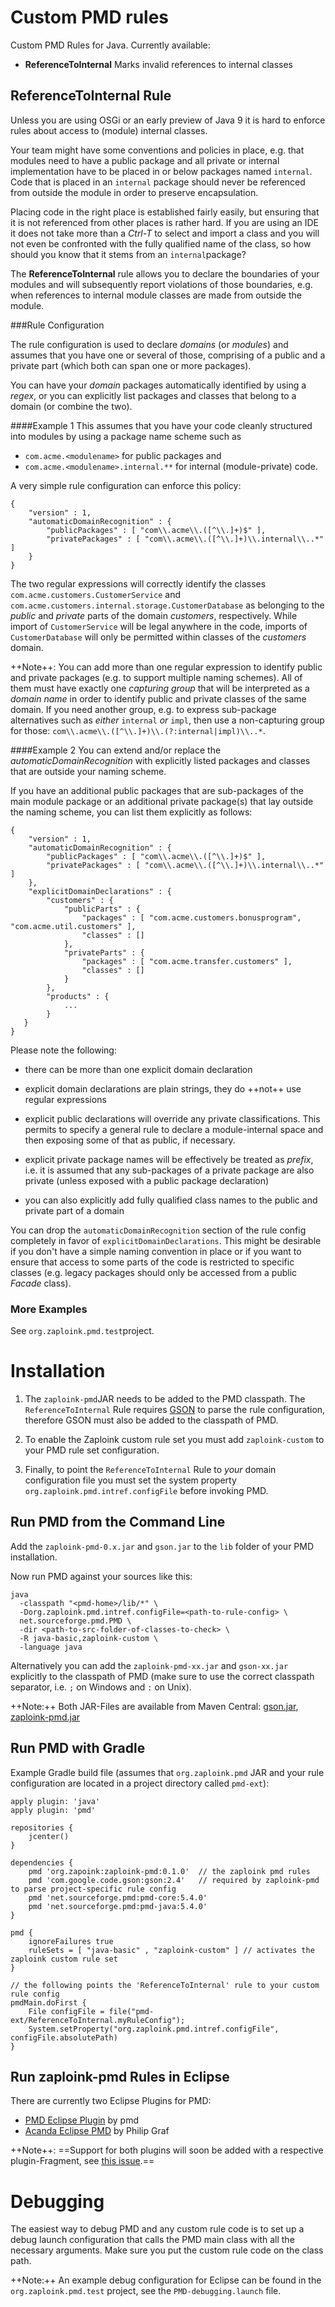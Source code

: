 # Custom PMD rules
Custom PMD Rules for Java. Currently available:
- **ReferenceToInternal** Marks invalid references to internal classes

## ReferenceToInternal Rule
Unless you are using OSGi or an early preview of Java 9 it is hard to enforce rules about access to (module) internal classes.

Your team might have some conventions and policies in place, e.g. that modules need to have a public package and all private or internal implementation have to be placed in or below packages named `internal`. Code that is placed in an `internal` package should never be referenced from outside the module in order to preserve encapsulation.

Placing code in the right place is established fairly easily, but ensuring that it is  not referenced from other places is rather hard. If you are using an IDE it does not take more than a *Ctrl-T* to select and import a class and you will not even be confronted with the fully qualified name of the class, so how should you know that it stems from an `internal`package?

The **ReferenceToInternal** rule allows you to declare the boundaries of your modules and will subsequently report violations of those boundaries, e.g. when references to internal module classes are made from outside the module.

###Rule Configuration

The rule configuration is used to declare *domains* (or *modules*) and assumes that you have one or several of those, comprising of a public and a private part (which both can span one or more packages).

You can have your *domain* packages automatically identified by using a *regex*, or you can explicitly list packages and classes that belong to a domain (or combine the two).

####Example 1
This assumes that you have your code cleanly structured into modules by using a package name scheme such as
- `com.acme.<modulename>` for public packages and
- `com.acme.<modulename>.internal.**` for internal (module-private) code.

A very simple rule configuration can enforce this policy:

```
{
	"version" : 1,
	"automaticDomainRecognition" : {
		"publicPackages" : [ "com\\.acme\\.([^\\.]+)$" ],
		"privatePackages" : [ "com\\.acme\\.([^\\.]+)\\.internal\\..*" ]
	}
}
```

The two regular expressions will correctly identify the classes `com.acme.customers.CustomerService` and `com.acme.customers.internal.storage.CustomerDatabase` as belonging to the *public* and *private* parts of the domain *customers*, respectively. While import of `CustomerService` will be legal anywhere in the code, imports of `CustomerDatabase` will only be permitted within classes of the *customers* domain.

++Note++: You can add more than one regular expression to identify public and private packages (e.g. to support multiple naming schemes). All of them must have exactly one _capturing group_ that will be interpreted as a *domain name* in order to identify public and private classes of the same domain. If you need another group, e.g. to express sub-package alternatives such as *either* `internal` *or* `impl`, then use a non-capturing group for those: `com\\.acme\\.([^\\.]+)\\.(?:internal|impl)\\..*`.

####Example 2
You can extend and/or replace the *automaticDomainRecognition* with explicitly listed packages and classes that are outside your naming scheme.

If you have an additional public packages that are sub-packages of the main module package or an additional private package(s) that lay outside the naming scheme, you can list them explicitly as follows:

```
{
	"version" : 1,
	"automaticDomainRecognition" : {
		"publicPackages" : [ "com\\.acme\\.([^\\.]+)$" ],
		"privatePackages" : [ "com\\.acme\\.([^\\.]+)\\.internal\\..*" ]
	},
	"explicitDomainDeclarations" : {
		"customers" : {
			"publicParts" : {
				"packages" : [ "com.acme.customers.bonusprogram", "com.acme.util.customers" ],
				"classes" : []
			},
			"privateParts" : {
				"packages" : [ "com.acme.transfer.customers" ],
				"classes" : []
			}
		},
        "products" : {
            ...
        }
   }
}
```

Please note the following:
- there can be more than one explicit domain declaration

- explicit domain declarations are plain strings, they do ++not++ use regular expressions

- explicit public declarations will override any private classifications. This permits to specify a general rule to declare a module-internal space and then exposing some of that as public, if necessary.

- explicit private package names will be effectively be treated as *prefix*, i.e. it is assumed that any sub-packages of a private package are also private (unless exposed with a public package declaration)

- you can also explicitly add fully qualified class names to the public and private part of a domain

You can drop the `automaticDomainRecognition` section of the rule config completely in favor of `explicitDomainDeclarations`. This might be desirable if you don't have a simple naming convention in place or if you want to ensure that access to some parts of the code is restricted to specific classes (e.g. legacy packages should only be accessed from a public *Facade* class).

### More Examples
See `org.zaploink.pmd.test`project.

# Installation
1. The `zaploink-pmd`JAR needs to be added to the PMD classpath. The `ReferenceToInternal` Rule requires [GSON](https://github.com/google/gson) to parse the rule configuration, therefore GSON must also be added to the classpath of PMD.

1. To enable the Zaploink custom rule set you must add `zaploink-custom` to your PMD rule set configuration.

1. Finally, to point the `ReferenceToInternal` Rule to *your* domain configuration file you must set the system property `org.zaploink.pmd.intref.configFile` before invoking PMD.

## Run PMD from the Command Line

Add the `zaploink-pmd-0.x.jar` and `gson.jar` to the `lib` folder of your PMD installation.

Now run PMD against your sources like this:
```
java
  -classpath "<pmd-home>/lib/*" \
  -Dorg.zaploink.pmd.intref.configFile=<path-to-rule-config> \
  net.sourceforge.pmd.PMD \
  -dir <path-to-src-folder-of-classes-to-check> \
  -R java-basic,zaploink-custom \
  -language java
```
Alternatively you can add the `zaploink-pmd-xx.jar` and `gson-xx.jar` explicitly to the classpath of PMD (make sure to use the correct classpath separator, i.e. `;` on Windows and `:` on Unix).

++Note:++ Both JAR-Files are available from Maven Central: [gson.jar](http://mvnrepository.com/artifact/com.google.code.gson/gson), [zaploink-pmd.jar](http://mvnrepository.com/artifact/org.zaploink/zaploink-pmd)

## Run PMD with Gradle

Example Gradle build file (assumes that `org.zaploink.pmd` JAR and your rule configuration are located in a project directory called `pmd-ext`):

```
apply plugin: 'java'
apply plugin: 'pmd'

repositories {
    jcenter()
}

dependencies {
	pmd 'org.zapoink:zaploink-pmd:0.1.0'  // the zaploink pmd rules
	pmd 'com.google.code.gson:gson:2.4'   // required by zaploink-pmd to parse project-specific rule config
	pmd 'net.sourceforge.pmd:pmd-core:5.4.0'
	pmd 'net.sourceforge.pmd:pmd-java:5.4.0'
}

pmd {
	ignoreFailures true
	ruleSets = [ "java-basic" , "zaploink-custom" ] // activates the zaploink custom rule set
}

// the following points the 'ReferenceToInternal' rule to your custom rule config
pmdMain.doFirst {
	File configFile = file("pmd-ext/ReferenceToInternal.myRuleConfig");
	System.setProperty("org.zaploink.pmd.intref.configFile", configFile.absolutePath)
}
```

## Run zaploink-pmd Rules in Eclipse

There are currently two Eclipse Plugins for PMD:
- [PMD Eclipse Plugin](https://github.com/pmd/pmd-eclipse-plugin) by pmd
- [Acanda Eclipse PMD](http://acanda.github.io/eclipse-pmd/) by Philip Graf

++Note++: ==Support for both plugins will soon be added with a respective plugin-Fragment, see [this issue](https://github.com/zaploink/pmd/issues/1).==

# Debugging

The easiest way to debug PMD and any custom rule code is to set up a debug launch configuration that calls the PMD main class with all the necessary arguments. Make sure you put the custom rule code on the class path.

++Note:++ An example debug configuration for Eclipse can be found in the `org.zaploink.pmd.test` project, see the `PMD-debugging.launch` file.

